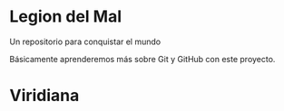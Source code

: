 # Legion del Mal
Un repositorio para conquistar el mundo

Básicamente aprenderemos más sobre Git y GitHub con este proyecto.


# Viridiana